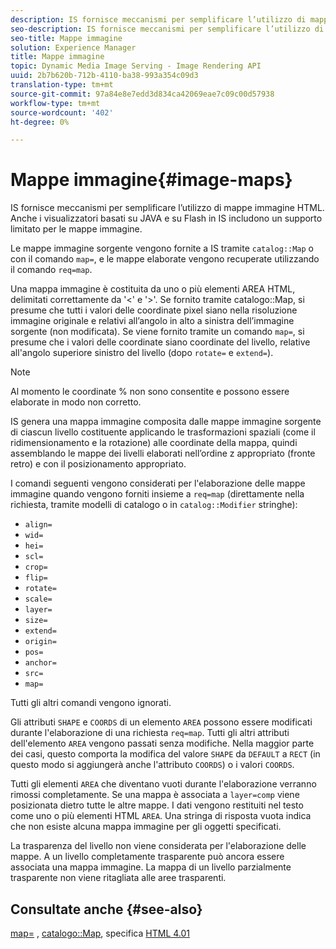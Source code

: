```yaml
---
description: IS fornisce meccanismi per semplificare l’utilizzo di mappe immagine HTML. Anche i visualizzatori basati su JAVA e su Flash in IS includono un supporto limitato per le mappe immagine.
seo-description: IS fornisce meccanismi per semplificare l’utilizzo di mappe immagine HTML. Anche i visualizzatori basati su JAVA e su Flash in IS includono un supporto limitato per le mappe immagine.
seo-title: Mappe immagine
solution: Experience Manager
title: Mappe immagine
topic: Dynamic Media Image Serving - Image Rendering API
uuid: 2b7b620b-712b-4110-ba38-993a354c09d3
translation-type: tm+mt
source-git-commit: 97a84e8e7edd3d834ca42069eae7c09c00d57938
workflow-type: tm+mt
source-wordcount: '402'
ht-degree: 0%

---
```



# Mappe immagine{#image-maps}

IS fornisce meccanismi per semplificare l’utilizzo di mappe immagine HTML. Anche i visualizzatori basati su JAVA e su Flash in IS includono un supporto limitato per le mappe immagine.

Le mappe immagine sorgente vengono fornite a IS tramite `catalog::Map` o con il comando `map=`, e le mappe elaborate vengono recuperate utilizzando il comando `req=map`.

Una mappa immagine è costituita da uno o più elementi AREA HTML, delimitati correttamente da &#39;&lt;&#39; e &#39;>&#39;. Se fornito tramite catalogo::Map, si presume che tutti i valori delle coordinate pixel siano nella risoluzione immagine originale e relativi all’angolo in alto a sinistra dell’immagine sorgente (non modificata). Se viene fornito tramite un comando `map=`, si presume che i valori delle coordinate siano coordinate del livello, relative all&#39;angolo superiore sinistro del livello (dopo `rotate=` e `extend=`).

>[!NOTE]
>
>Al momento le coordinate % non sono consentite e possono essere elaborate in modo non corretto.

IS genera una mappa immagine composita dalle mappe immagine sorgente di ciascun livello costituente applicando le trasformazioni spaziali (come il ridimensionamento e la rotazione) alle coordinate della mappa, quindi assemblando le mappe dei livelli elaborati nell’ordine z appropriato (fronte retro) e con il posizionamento appropriato.

I comandi seguenti vengono considerati per l&#39;elaborazione delle mappe immagine quando vengono forniti insieme a `req=map` (direttamente nella richiesta, tramite modelli di catalogo o in `catalog::Modifier` stringhe):

* `align=`
* `wid=`
* `hei=`
* `scl=`
* `crop=`
* `flip=`
* `rotate=`
* `scale=`
* `layer=`
* `size=`
* `extend=`
* `origin=`
* `pos=`
* `anchor=`
* `src=`
* `map=`

Tutti gli altri comandi vengono ignorati.

Gli attributi `SHAPE` e `COORDS` di un elemento `AREA` possono essere modificati durante l&#39;elaborazione di una richiesta `req=map`. Tutti gli altri attributi dell&#39;elemento `AREA` vengono passati senza modifiche. Nella maggior parte dei casi, questo comporta la modifica del valore `SHAPE` da `DEFAULT` a `RECT` (in questo modo si aggiungerà anche l&#39;attributo `COORDS`) o i valori `COORDS`.

Tutti gli elementi `AREA` che diventano vuoti durante l&#39;elaborazione verranno rimossi completamente. Se una mappa è associata a `layer=comp` viene posizionata dietro tutte le altre mappe. I dati vengono restituiti nel testo come uno o più elementi HTML `AREA`. Una stringa di risposta vuota indica che non esiste alcuna mappa immagine per gli oggetti specificati.

La trasparenza del livello non viene considerata per l&#39;elaborazione delle mappe. A un livello completamente trasparente può ancora essere associata una mappa immagine. La mappa di un livello parzialmente trasparente non viene ritagliata alle aree trasparenti.

## Consultate anche {#see-also}

[map=](../../../../../is-api/http-ref/image-serving-api-ref/c-http-protocol-reference/c-command-reference/r-map.md#reference-8f96545f196b4b7caa616e15c2363f06) ,  [catalogo::Map](/help/aem-is-ir-api/is-api/image-catalog/image-serving-api-ref/c-image-catalog-reference/c-image-svg-data-reference/c-image-data-reference/r-map-cat.md), specifica  [HTML 4.01](http://www.w3.org/TR/html401/)
